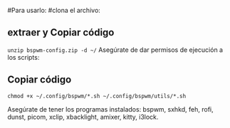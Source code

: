 #Para usarlo:
#clona el archivo:


## extraer y Copiar código
```unzip bspwm-config.zip -d ~/```
Asegúrate de dar permisos de ejecución a los scripts:

## Copiar código
```chmod +x ~/.config/bspwm/*.sh ~/.config/bspwm/utils/*.sh```

Asegúrate de tener los programas instalados: bspwm, sxhkd, feh, rofi, dunst, picom, xclip, xbacklight, amixer, kitty, i3lock.
